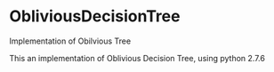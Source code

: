 # ObliviousDecisionTree
Implementation of Obilvious Tree

This an implementation of Oblivious Decision Tree, using python 2.7.6
